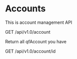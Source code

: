 # Accounts

This is account management API

GET /api/v1.0/account

Return all qfAccount you have

GET /api/v1.0/account/id



